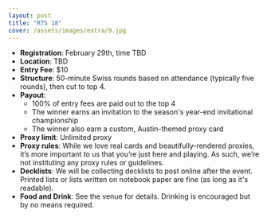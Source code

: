 ```yaml
---
layout: post
title: "RTS 18"
cover: /assets/images/extra/9.jpg
---
```


<!--- remove this line and uncomment the next line when the poster is ready --->
<!--- ![](/assets/images/YYYY-MM-DD/poster.jpg) --->

* **Registration**: February 29th, time TBD
* **Location**: TBD
* **Entry Fee**: $10
* **Structure**: 50-minute Swiss rounds based on attendance (typically five rounds), then cut
  to top 4.
* **Payout**:
  * 100% of entry fees are paid out to the top 4
  * The winner earns an invitation to the season's year-end invitational championship
  * The winner also earn a custom, Austin-themed proxy card
* **Proxy limit**: Unlimited proxy
* **Proxy rules**: While we love real cards and beautifully-rendered proxies, it’s more important
  to us that you’re just here and playing. As such, we’re not instituting any proxy rules or
  guidelines.
* **Decklists**: We will be collecting decklists to post online after the event. Printed
  lists or lists written on notebook paper are fine (as long as it's readable).
* **Food and Drink**: See the venue for details. Drinking is encouraged but by no means required.


